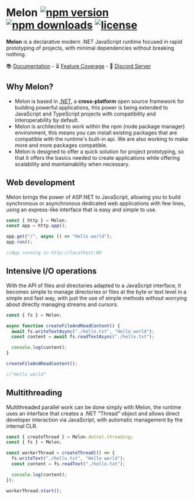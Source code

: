 # Melon [![npm version](https://badgen.net/npm/v/melon-runtime/)](https://www.npmjs.com/package/melon-runtime) [![npm downloads](https://badgen.net/npm/dm/melon-runtime)](https://www.npmjs.com/package/melon-runtime) [![license](https://badgen.net/github/license/MelonRuntime/Melon)](#)

**Melon** is a declarative modern .NET JavaScript runtime focused in rapid prototyping of projects, with minimal dependencies without breaking nothing.

📚 [Documentation](https://github.com/MelonRuntime/Melon/wiki) - ⏳ [Feature Coverage](./FEATURE_COVERAGE.md) - 💬 [Discord Server](https://discord.gg/wDJDT9Yq7C)

## Why Melon?

- Melon is based in [.NET](https://dotnet.microsoft.com/en-us/), a **cross-platform** open source framework for building powerful applications, this power is being extended to JavaScript and TypeScript projects with compatibility and interoperability by default.
- Melon is architected to work within the npm (node package manager) environment, this means you can install existing packages that are compatible with the runtime's built-in api. We are also working to make more and more packages compatible.
- Melon is designed to offer a quick solution for project prototyping, so that it offers the basics needed to create applications while offering scalability and maintainability when necessary.

## Web development

Melon brings the power of ASP.NET to JavaScript, allowing you to build synchronous or asynchronous dedicated web applications with few lines, using an express-like interface that is easy and simple to use.

```ts
const { http } = Melon;
const app = http.app();

app.get("/", async () => "Hello world");
app.run();

//App running in http://localhost:80
```

## Intensive I/O operations

With the API of files and directories adapted to a JavaScript interface, it becomes simple to manage directories or files at the byte or text level in a simple and fast way, with just the use of simple methods without worrying about directly managing streams and cursors.

```ts
const { fs } = Melon;

async function createFileAndReadContent() {
  await fs.writeTextAsync("./hello.txt", "Hello world");
  const content = await fs.readTextAsync("./hello.txt");

  console.log(content);
}

createFileAndReadContent();

//"Hello world"
```

## Multithreading

Multithreaded parallel work can be done simply with Melon, the runtime uses an interface that creates a .NET "Thread" object and allows direct developer interaction via JavaScript, with automatic management by the internal CLR.

```ts
const { createThread } = Melon.dotnet.threading;
const { fs } = Melon;

const workerThread = createThread(() => {
  fs.writeText("./hello.txt", "Hello world");
  const content = fs.readText("./hello.txt");

  console.log(content);
});

workerThread.start();
```